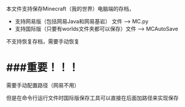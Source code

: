 本文件支持保存Minecraft（我的世界）电脑端的存档，
 - 支持网易版（包括网易Java和网易基岩）      文件 --> MC.py
 - 支持国际版（只要有worlds文件夹都可以保存）文件 --> MCAutoSave

不支持恢复存档，需要手动恢复

<h1>###重要！！！</h1>
需要手动配置路径（网易不用）

但是在命令行运行文件时国际版保存工具可以直接在后面加路径来实现保存

